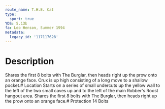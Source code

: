 ```yaml
---
route_name: T.H.E. Cat
type:
  sport: true
YDS: 5.13b
fa: Leo Henson, Summer 1994
metadata:
  legacy_id: '117117628'
---
```

# Description
Shares the first 8 bolts with The Burglar, then heads right up the prow onto an orange face. Crux is up high consisting of a long move to a shallow pocket.# Location
Starts on a series of small undercuts up the yellow wall to the left of the two small caves up and to the left of the main Robber's Roost hangout area. Shares the first 8 bolts with The Burglar, then heads right up the prow onto an orange face.# Protection
14 Bolts
